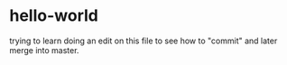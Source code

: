 # hello-world
trying to learn
doing an edit on this file to see how to "commit" and later merge into master.

